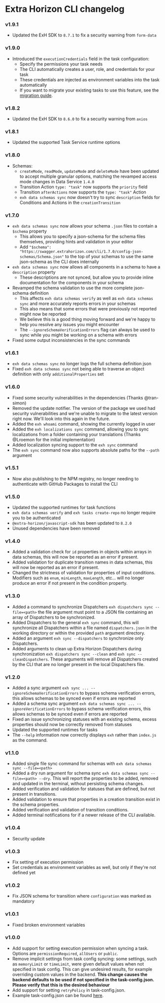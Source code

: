 # Extra Horizon CLI changelog

### v1.9.1
* Updated the ExH SDK to `8.7.1` to fix a security warning from `form-data`

### v1.9.0
* Introduced the `executionCredentials` field in the task configuration:
  * Specify the permissions your task needs
  * The CLI automatically creates a user, role, and credentials for your task
  * These credentials are injected as environment variables into the task automatically
  * If you want to migrate your existing tasks to use this feature, see the [migration guide](https://docs.extrahorizon.com/extrahorizon/migration-guides/execution-credentials-for-tasks).

### v1.8.2
* Updated the ExH SDK to `8.6.0` to fix a security warning from `axios`

### v1.8.1
* Updated the supported Task Service runtime options

### v1.8.0
* Schemas:
  * `createMode`, `readMode`, `updateMode` and `deleteMode` have been updated to accept multiple granular options, matching the revamped access mode changes in Data Service `1.4.0`
  * Transition Action `type: "task"` now supports the `priority` field
  * Transition `afterActions` now supports the `type: "task"` Action 
  * `exh data schemas sync` now doesn't try to sync `description` fields for Conditions and Actions in the `creationTransition`

### v1.7.0
* `exh data schemas sync` now allows your schema `.json` files to contain a `$schema` property
  * This allows you to specify a json-schema for the schema files themselves, providing hints and validation in your editor
  * Add `"$schema": "https://swagger.extrahorizon.com/cli/1.7.0/config-json-schemas/Schema.json"` to the top of your schemas to use the same json-schema as the CLI does internally
* `exh data schemas sync` now allows all components in a schema to have a `description` property
  * These descriptions are not synced, but allow you to provide inline documentation for the components in your schema
* Revamped the schema validation to use the more complete json-schema definition
  * This affects `exh data schemas verify` as well as `exh data schemas sync` and more accurately reports errors in your schemas
  * This also means that some errors that were previously not reported might now be reported
  * We believe this is a good thing moving forward and we're happy to help you resolve any issues you might encounter
  * The `--ignoreSchemaVerificationErrors` flag can always be used to sync while you might be working on a schema with errors
* Fixed some output inconsistencies in the sync commands

### v1.6.1
* `exh data schemas sync` no longer logs the full schema definition json
* Fixed `exh data schemas sync` not being able to traverse an object definition with only `additionalProperties` set

### v1.6.0
* Fixed some security vulnerabilities in the dependencies (Thanks @tran-simon)
* Removed the update notifier. The version of the package we used had security vulnerabilities and we're unable to migrate to the latest version right now. We'll look into this again in the future.
* Added the `exh whoami` command, showing the currently logged in user
* Added the `exh localizations sync` command, allowing you to sync localizations from a folder containing your translations (Thanks @Lroemon for the initial implementation)
* Added localization syncing support to the `exh sync` command
* The `exh sync` command now also supports absolute paths for the `--path` argument

### v1.5.1
* Now also publishing to the NPM registry, no longer needing to authenticate with GitHub Packages to install the CLI

### v1.5.0
* Updated the supported runtimes for task functions
* `exh data schemas verify` and `exh tasks create-repo` no longer require you to be authenticated
* `@extra-horizon/javascript-sdk` has been updated to `8.2.0`
* Unused dependencies have been removed

### v1.4.0
* Added a validation check for `id` properties in objects within arrays in data schemas, this will now be reported as an error if present.
* Added validation for duplicate transition names in data schemas, this will now be reported as an error if present.
* Changed the strictness of validation for properties of input conditions. Modifiers such as `enum`, `minLength`, `maxLength`, etc... will no longer produce an error if not present in the condition property.

### v1.3.0
* Added a command to synchronize Dispatchers `exh dispatchers sync --file=<path>` the file argument must point to a JSON file containing an array of Dispatchers to be synchronized.
* Added Dispatchers to the general `exh sync` command, this will synchronize all Dispatchers within a file named `dispatchers.json` in the working directory or within the provided `path` argument directory.
* Added an argument `exh sync --dispatchers` to synchronize only Dispatchers.
* Added arguments to clean up Extra Horizon Dispatchers during synchronization `exh dispatchers sync --clean` and `exh sync --cleanDispatchers`. These arguments will remove all Dispatchers created by the CLI that are no longer present in the local Dispatchers file.

### v1.2.0
* Added a sync argument `exh sync ... --ignoreSchemaVerificationErrors` to bypass schema verification errors, this allows schemas to be synced even if errors are reported
* Added a schema sync argument `exh data schemas sync ... --ignoreVerificationErrors` to bypass schema verification errors, this allows schemas to be synced even if errors are reported
* Fixed an issue synchronizing statuses with an existing schema, excess properties should now be correctly removed from statuses
* Updated the supported runtimes for tasks
* The `--help` information now correctly displays `exh` rather than `index.js` as the command.

### v1.1.0
* Added single file sync command for schemas with `exh data schemas sync --file=<path>`
* Added a dry run argument for schema sync `exh data schemas sync --file=<path> --dry`. This will report the properties to be added, removed and updated in the terminal, without persisting schema changes.
* Added verification and validation for statuses that are defined, but not present in transitions.
* Added validation to ensure that properties in a creation transition exist in the schema properties.
* Added verification and validation of transition conditions.
* Added terminal notifications for if a newer release of the CLI available.

### v1.0.4
* Security update

### v1.0.3
* Fix setting of execution permission
* Set credentials as environment variables as well, but only if they're not defined yet

### v1.0.2
* Fix JSON schema for transition where `configuration` was marked as mandatory

### v1.0.1
* Fixed broken environment variables

### v1.0.0

* Add support for setting execution permission when syncing a task. Options are `permissionRequired`, `allUsers` or `public`.
* Remove implicit settings from task config syncing: some settings, such as `memoryLimit` or `timeLimit`, were given default values when not specified in task config. This can give undesired results, for example overriding custom values in the backend. __This change causes the backend defaults to be used if not specified in the task-config.json. Please verify that this is the desired behaviour__
* Add support for setting `retryPolicy` in task-config.json.
* Example task-config.json can be found [here](examples/task-config.example.json).
